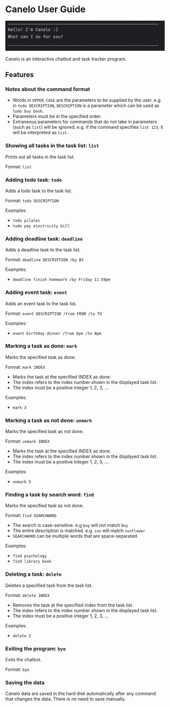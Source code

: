 # Canelo User Guide

![alt text](productScreenshot.png)

Canelo is an interactive chatbot and task tracker program.

## Features

### Notes about the command format
- Words in `UPPER_CASE` are the parameters to be supplied by the user.
  e.g. in `todo DESCRIPTION`, `DESCRIPTION` is a parameter which can be used as `todo buy book`.
- Parameters must be in the specified order.
- Extraneous parameters for commands that do not take in parameters (such as `list`) will be ignored.
  e.g. if the command specifies `list 123`, it will be interpreted as `list`.

###  Showing all tasks in the task list: `list`

Prints out all tasks in the task list.

Format: `list`

### Adding todo task: `todo`

Adds a todo task to the task list.

Format: `todo DESCRIPTION`

Examples:
- `todo pilates`
- `todo pay electricity bill`

### Adding deadline task: `deadline`

Adds a deadline task to the task list.

Format: `deadline DESCRIPTION /by BY`

Examples:
- `deadline finish homework /by Friday 11:59pm`

### Adding event task: `event`

Adds an event task to the task list.

Format: `event DESCRIPTION /from FROM /to TO`

Examples:
- `event birthday dinner /from 6pm /to 8pm`

### Marking a task as done: `mark`

Marks the specified task as done.

Format: `mark INDEX`
- Marks the task at the specified INDEX as done.
- The index refers to the index number shown in the displayed task list.
- The index must be a positive integer 1, 2, 3, …​

Examples:
- `mark 3`

### Marking a task as not done: `unmark`

Marks the specified task as not done.

Format: `unmark INDEX`
- Marks the task at the specified INDEX as done.
- The index refers to the index number shown in the displayed task list.
- The index must be a positive integer 1, 2, 3, …​

Examples:
- `unmark 5`

### Finding a task by search word: `find`

Marks the specified task as not done.

Format: `find SEARCHWORD`
- The search is case-sensitive. e.g `buy` will not match `Buy`
- The entire description is matched. e.g. `sun` will match `sunflower`
- `SEARCHWORD` can be multiple words that are space-separated.

Examples:
- `find psychology`
- `find library book`

### Deleting a task: `delete`

Deletes a specified task from the task list.

Format: `delete INDEX`
- Removes the task at the specified index from the task list.
- The index refers to the index number shown in the displayed task list.
- The index must be a positive integer 1, 2, 3, …​

Examples:
- `delete 2`

### Exiting the program: `bye`

Exits the chatbot.

Format: `bye`

### Saving the data

Canelo data are saved in the hard disk automatically after any command that changes the data. There is no need to save manually.
